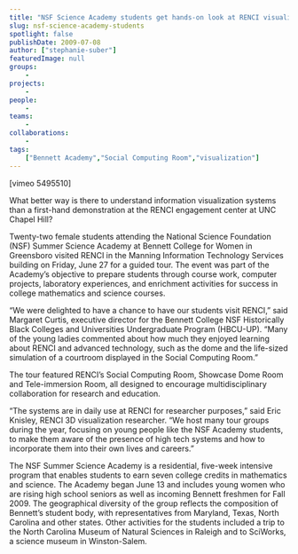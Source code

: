 ```yaml
---
title: "NSF Science Academy students get hands-on look at RENCI visualization systems"
slug: nsf-science-academy-students
spotlight: false
publishDate: 2009-07-08
author: ["stephanie-suber"]
featuredImage: null
groups:
    - 
projects:
    - 
people:
    - 
teams: 
    - 
collaborations:
    - 
tags:
    ["Bennett Academy","Social Computing Room","visualization"]
---
```

<p>[vimeo 5495510]</p>

<p>What better way is there to understand information visualization systems than a first-hand demonstration at the RENCI engagement center at UNC Chapel Hill?<!--more--></p>

<p>Twenty-two female students attending the National Science Foundation (NSF) Summer Science Academy at Bennett College for Women in Greensboro visited RENCI in the Manning Information Technology Services building on Friday, June 27 for a guided tour. The event was part of the Academy’s objective to prepare students through course work, computer projects, laboratory experiences, and enrichment activities for success in college mathematics and science courses.</p>

<p>“We were delighted to have a chance to have our students visit RENCI,” said Margaret Curtis, executive director for the Bennett College NSF Historically Black Colleges and Universities Undergraduate Program (HBCU-UP). “Many of the young ladies commented about how much they enjoyed learning about RENCI and advanced technology, such as the dome and the life-sized simulation of a courtroom displayed in the Social Computing Room.”</p>

<p>The tour featured RENCI’s Social Computing Room, Showcase Dome Room and Tele-immersion Room, all designed to encourage multidisciplinary collaboration for research and education.</p>

<p>“The systems are in daily use at RENCI for researcher purposes,” said Eric Knisley, RENCI 3D visualization researcher. “We host many tour groups during the year, focusing on young people like the NSF Academy students, to make them aware of the presence of high tech systems and how to incorporate them into their own lives and careers.”</p>

<p>The NSF Summer Science Academy is a residential, five-week intensive program that enables students to earn seven college credits in mathematics and science. The Academy began June 13 and includes young women who are rising high school seniors as well as incoming Bennett freshmen for Fall 2009. The geographical diversity of the group reflects the composition of Bennett’s student body, with representatives from Maryland, Texas, North Carolina and other states. Other activities for the students included a trip to the North Carolina Museum of Natural Sciences in Raleigh and to SciWorks, a science museum in Winston-Salem.</p>

<p><br class="spacer_" /></p>
